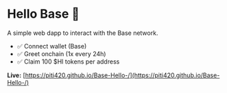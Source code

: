 
# Hello Base 👋

A simple web dapp to interact with the Base network.

- ✅ Connect wallet (Base)
- ✅ Greet onchain (1x every 24h)
- ✅ Claim 100 $HI tokens per address

**Live:** [https://piti420.github.io/Base-Hello-/](https://piti420.github.io/Base-Hello-/)
